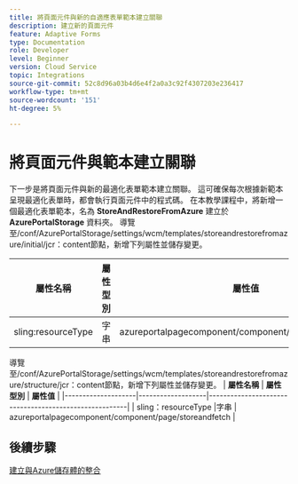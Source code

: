 ```yaml
---
title: 將頁面元件與新的自適應表單範本建立關聯
description: 建立新的頁面元件
feature: Adaptive Forms
type: Documentation
role: Developer
level: Beginner
version: Cloud Service
topic: Integrations
source-git-commit: 52c8d96a03b4d6e4f2a0a3c92f4307203e236417
workflow-type: tm+mt
source-wordcount: '151'
ht-degree: 5%

---
```


# 將頁面元件與範本建立關聯

下一步是將頁面元件與新的最適化表單範本建立關聯。 這可確保每次根據新範本呈現最適化表單時，都會執行頁面元件中的程式碼。 在本教學課程中，將新增一個最適化表單範本，名為 **StoreAndRestoreFromAzure** 建立於 **AzurePortalStorage** 資料夾。
導覽至/conf/AzurePortalStorage/settings/wcm/templates/storeandrestorefromazure/initial/jcr：content節點，新增下列屬性並儲存變更。

| **屬性名稱** | **屬性型別** | **屬性值** |
|--------------------|-------------------|-------------------------------------------------------|
| sling:resourceType | 字串 | azureportalpagecomponent/component/page/storeandfetch |

導覽至/conf/AzurePortalStorage/settings/wcm/templates/storeandrestorefromazure/structure/jcr：content節點，新增下列屬性並儲存變更。
| **屬性名稱**  | **屬性型別** | **屬性值**                                    | |--------------------|-------------------|-------------------------------------------------------| | sling：resourceType |字串 | azureportalpagecomponent/component/page/storeandfetch |


## 後續步驟

[建立與Azure儲存體的整合](./create-fdm.md)
